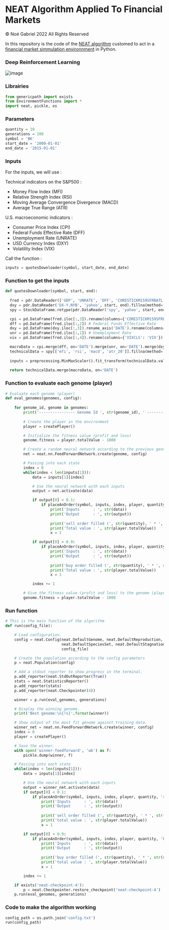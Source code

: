# NEAT Algorithm Applied To Financial Markets

© Noé Gabriel 2022 All Rights Reserved

In this repository is the code of the [NEAT algorithm](https://neat-python.readthedocs.io/en/latest/neat_overview.html) customed to act in a [financial market simmulation environnment](https://github.com/noegabriel/Financial-Market-Simmulation-Environnment) in Python.

### Deep Reinforcement Learning

![image](https://user-images.githubusercontent.com/84172514/185416631-ecb297b4-36f3-4837-b0ac-2c09a968bf89.png)

### Librairies
```Python
from genericpath import exists
from EnvironmentFunctions import *
import neat, pickle, os
```

### Parameters
```Python
quantity = 10
generations = 100
symbol = 'BK'
start_date = '2000-01-01'
end_date = '2015-01-01'
```

### Inputs

For the inputs, we will use :

Technical indicators on the S&P500 : 
- Money Flow Index (MFI)
- Relative Strength Index (RSI)
- Moving Average Convergence Divergence (MACD)
- Average True Range (ATR)

U.S. macroeconomic indicators :
- Consumer Price Index (CPI)
- Federal Funds Effective Rate (DFF)
- Unemployment Rate (UNRATE)
- USD Currency Index (DXY)
- Volatility Index (VIX)

Call the function :
```Python
inputs = quotesDownloader(symbol, start_date, end_date)
```

### Function to get the inputs

```Python
def quotesDownloader(symbol, start, end):
  
  fred = pdr.DataReader(['GDP', 'UNRATE', 'DFF', 'CORESTICKM159SFRBATL', 'VIXCLS'], 'fred', start, end).fillna(method='ffill').dropna()
  dxy = pdr.DataReader('DX-Y.NYB', 'yahoo', start, end).fillna(method='ffill').dropna()
  spy = StockDataFrame.retype(pdr.DataReader('spy', 'yahoo', start, end).fillna(method='ffill').dropna())

  cpi = pd.DataFrame(fred.iloc[:,3]).rename(columns={'CORESTICKM159SFRBATL': 'CPI'}) # Consumer Price Index
  dff = pd.DataFrame(fred.iloc[:,2]) # Federal Funds Effective Rate
  dxy = pd.DataFrame(dxy.iloc[:,3]).rename_axis('DATE').rename(columns={'Close': 'DXY'}) # USD Currency Index
  unr = pd.DataFrame(fred.iloc[:,1]) # Unemployment Rate
  vix = pd.DataFrame(fred.iloc[:,4]).rename(columns={'VIXCLS': 'VIX'}) # Volatility Index

  macroData = cpi.merge(dff, on='DATE').merge(unr, on='DATE').merge(dxy, on='DATE').merge(vix, on='DATE')
  technicalData = spy[['mfi', 'rsi', 'macd', 'atr_20']].fillna(method='ffill').dropna().rename_axis('DATE').rename(columns={'mfi': 'MFI', 'rsi': 'RSI', 'macd': 'MACD', 'atr_20': 'ATR'})
  
  inputs = preprocessing.MinMaxScaler().fit_transform(technicalData.values)
  
  return technicalData.merge(macroData, on='DATE')

```

### Function to evaluate each genome (player)

```Python
# Evaluate each genome (player)
def eval_genomes(genomes, config):
    
    for genome_id, genome in genomes:
        print('---------------- Genome Id ', str(genome_id), ' ----------------')
        
        # Create the player in the environment
        player = createPlayer()

        # Initialize the fitness value (profit and loss)
        genome.fitness = player.totalValue - 1000

        # Create a random neural network according to the previous genomes and the config file
        net = neat.nn.FeedForwardNetwork.create(genome, config)

        # Passing into each state
        index = 0
        while(index < len(inputs[1])):
            data = inputs[1][index]

            # Use the neural network with each inputs
            output = net.activate(data)

            if output[0] < 0.1:
                if placeAnOrder(symbol, inputs, index, player, quantity, 'sell') == True:
                    print('Inputs      : ', str(data))
                    print('Output      : ', str(output))
                    
                    print('sell order filled (', str(quantity), ' * ', str(symbol), ' @ ', str(inputs[0][index][3]), ' $')
                    print('Total value : ', str(player.totalValue))
                    x = 1

            if output[0] > 0.9:
                if placeAnOrder(symbol, inputs, index, player, quantity, 'buy') == True:
                    print('Inputs      : ', str(data))
                    print('Output      : ', str(output))
                    
                    print('buy order filled (', str(quantity), ' * ', str(symbol), ' @ ', str(inputs[0][index][3]), ' $')
                    print('Total value : ', str(player.totalValue))
                    x = 1

            index += 1

        # Give the fitness value (profit and loss) to the genome (player)
        genome.fitness = player.totalValue - 1000
```

### Run function

```Python
# This is the main function of the algorithm
def run(config_file):

    # Load configuration.
    config = neat.Config(neat.DefaultGenome, neat.DefaultReproduction,
                         neat.DefaultSpeciesSet, neat.DefaultStagnation,
                         config_file)

    # Create the population according to the config parameters
    p = neat.Population(config)

    # Add a stdout reporter to show progress in the terminal.
    p.add_reporter(neat.StdOutReporter(True))
    stats = neat.StatisticsReporter()
    p.add_reporter(stats)
    p.add_reporter(neat.Checkpointer(4))

    winner = p.run(eval_genomes, generations)

    # Display the winning genome.
    print('Best genome:\n{!s}'.format(winner))

    # Show output of the most fit genome against training data.
    winner_net = neat.nn.FeedForwardNetwork.create(winner, config)
    index = 0
    player = createPlayer()

    # Save the winner.
    with open('winner-feedforward', 'wb') as f:
        pickle.dump(winner, f)

    # Passing into each state
    while(index < len(inputs[1])):
        data = inputs[1][index]

        # Use the neural network with each inputs
        output = winner_net.activate(data)
        if output[0] < 0.1:
            if placeAnOrder(symbol, inputs, index, player, quantity, 'sell') == True:
                print('Inputs      : ', str(data))
                print('Output      : ', str(output))
                
                print('sell order filled (', str(quantity), ' * ', str(symbol), ' @ ', str(inputs[0][index][3]), ' $')
                print('total value : ', str(player.totalValue))
                x = 1

        if output[0] > 0.9:
            if placeAnOrder(symbol, inputs, index, player, quantity, 'buy') == True:
                print('Inputs      : ', str(data))
                print('Output      : ', str(output))
                
                print('buy order filled (', str(quantity), ' * ', str(symbol), ' @ ', str(inputs[0][index][3]), ' $')
                print('total value : ', str(player.totalValue))
                x = 1

        index += 1

    if exists('neat-checkpoint-4'):
        p = neat.Checkpointer.restore_checkpoint('neat-checkpoint-4')
    p.run(eval_genomes, generations)
```

### Code to make the algorithm working

```Python
config_path = os.path.join('config.txt')
run(config_path)
```
